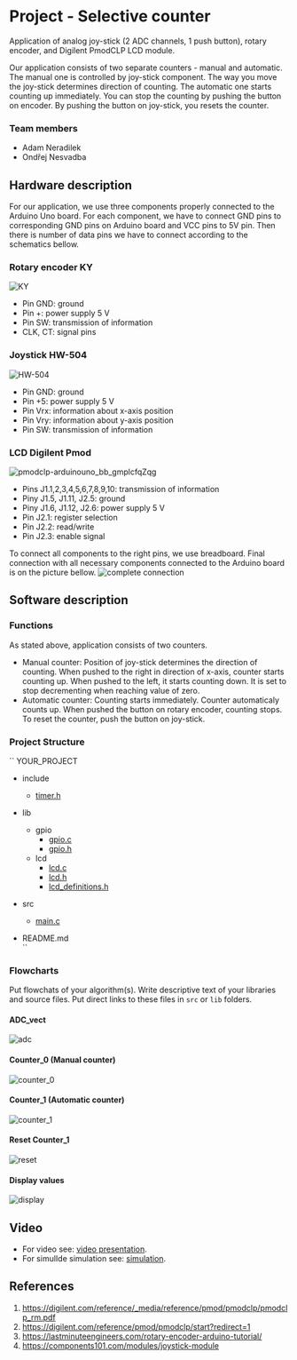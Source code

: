 # Project - Selective counter

Application of analog joy-stick (2 ADC channels, 1 push button), rotary encoder, and Digilent PmodCLP LCD module.

Our application consists of two separate counters - manual and automatic. The manual one is controlled by joy-stick component. The way you move the joy-stick determines direction of counting. The automatic one starts counting up immediately. You can stop the counting by pushing the button on encoder. By pushing the button on joy-stick, you resets the counter.

### Team members

* Adam Neradilek
* Ondřej Nesvadba

## Hardware description

For our application, we use three components properly connected to the Arduino Uno board. For each component, we have to connect GND pins to corresponding GND pins on Arduino board and VCC pins to 5V pin. Then there is number of data pins we have to connect according to the schematics bellow.

### Rotary encoder KY
![KY](https://user-images.githubusercontent.com/99417291/205458608-6e49dab6-0f86-4f83-8a98-29bd163364f7.png)

* Pin GND: ground
* Pin +: power supply 5 V
* Pin SW: transmission of information
* CLK, CT: signal pins

### Joystick HW-504
![HW-504](https://user-images.githubusercontent.com/99417291/205458618-b3d640bc-a72d-437f-a9a0-8da89a7361f3.png)

* Pin GND: ground
* Pin +5: power supply 5 V
* Pin Vrx: information about x-axis position 
* Pin Vry: information about y-axis position
* Pin SW: transmission of information

### LCD Digilent Pmod
![pmodclp-arduinouno_bb_gmplcfqZqg](https://user-images.githubusercontent.com/99417291/205458621-2fdcf0f4-b484-4f0c-83ce-bfd333b01045.png)

* Pins J1.1,2,3,4,5,6,7,8,9,10: transmission of information
* Piny J1.5, J1.11, J2.5: ground
* Piny J1.6, J1.12, J2.6: power supply 5 V
* Pin J2.1: register selection
* Pin J2.2: read/write
* Pin J2.3: enable signal

To connect all components to the right pins, we use breadboard. Final connection with all necessary components connected to the Arduino board is on the picture bellow.
![complete connection](https://user-images.githubusercontent.com/99417291/205458941-f0b1735d-0ad1-4454-a5d3-f12c880d6b9c.jpg)


## Software description
### Functions
As stated above, application consists of two counters. 
* Manual counter: Position of joy-stick determines the direction of counting. When pushed to the right in direction of x-axis, counter starts counting up. When pushed to the left, it starts counting down. It is set to stop decrementing when reaching value of zero.
* Automatic counter: Counting starts immediately. Counter automaticaly counts up. When pushed the button on rotary encoder, counting stops. To reset the counter, push the button on joy-stick.

### Project Structure
``
YOUR_PROJECT        
- include        
  - [timer.h](https://github.com/xnerad04/Project_1/blob/main/project-01/include/timer.h)

- lib             
  - gpio
    - [gpio.c](https://github.com/xnerad04/Project_1/blob/main/project-01/lib/gpio/gpio.c)
    - [gpio.h](https://github.com/xnerad04/Project_1/blob/main/project-01/lib/gpio/gpio.h)
  - lcd
    - [lcd.c](https://github.com/xnerad04/Project_1/blob/main/project-01/lib/lcd/lcd.c)
    - [lcd.h](https://github.com/xnerad04/Project_1/blob/main/project-01/lib/lcd/lcd.h)
    - [lcd_definitions.h](https://github.com/xnerad04/Project_1/blob/main/project-01/lib/lcd/lcd_definitions.h)

- src           
  - [main.c](https://github.com/xnerad04/Project_1/blob/main/project-01/src/main.c)
- README.md       
``

### Flowcharts
Put flowchats of your algorithm(s). Write descriptive text of your libraries and source files. Put direct links to these files in `src` or `lib` folders.

#### ADC_vect
![adc](https://user-images.githubusercontent.com/99417291/206279790-4ba4b0f7-333a-4c79-bc20-40900500a751.jpg)

#### Counter_0 (Manual counter)
![counter_0](https://user-images.githubusercontent.com/99417291/206279970-d2351319-19d3-40a7-97ea-6fabb8df4635.jpg)

#### Counter_1 (Automatic counter)
![counter_1](https://user-images.githubusercontent.com/99417291/206279994-457aca6c-2abd-41c8-a1ef-0bf598abcdf8.jpg)

#### Reset Counter_1
![reset](https://user-images.githubusercontent.com/99417291/206280024-fab43dd7-17b8-4d36-8758-679fbd59ef6f.jpg)

#### Display values
![display](https://user-images.githubusercontent.com/99417291/206280259-6ce28f3e-b830-4681-95dc-dafe6d5ec4c4.jpg)

## Video

* For video see: [video presentation](https://drive.google.com/file/d/1CWMb7DfZeLsw64z7y-cciqaf_-bbAd5J/view?usp=share_link).
* For simulIde simulation see: [simulation](...).

## References

1. https://digilent.com/reference/_media/reference/pmod/pmodclp/pmodclp_rm.pdf
2. https://digilent.com/reference/pmod/pmodclp/start?redirect=1
3. https://lastminuteengineers.com/rotary-encoder-arduino-tutorial/
4. https://components101.com/modules/joystick-module
